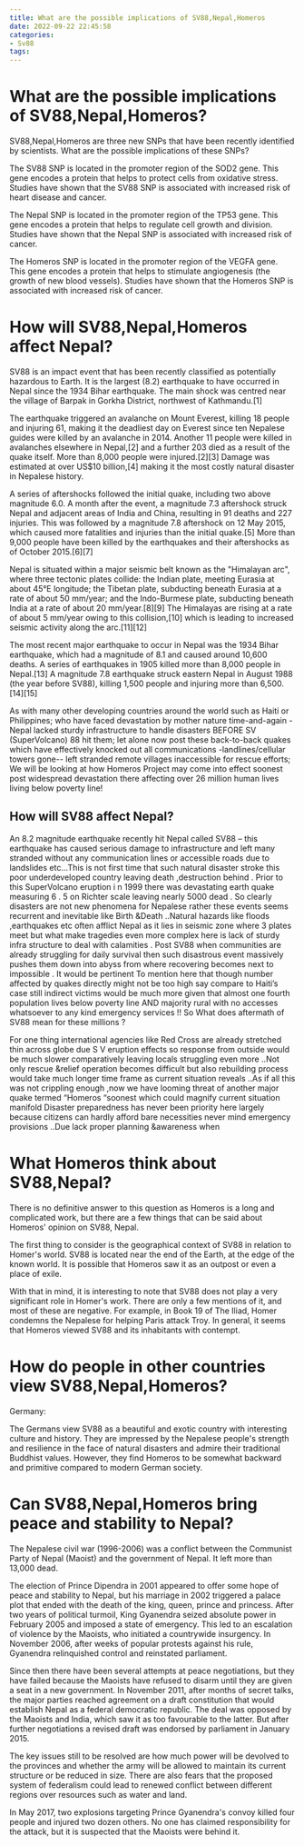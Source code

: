 ```yaml
---
title: What are the possible implications of SV88,Nepal,Homeros
date: 2022-09-22 22:45:58
categories:
- Sv88
tags:
---
```



#  What are the possible implications of SV88,Nepal,Homeros?

SV88,Nepal,Homeros are three new SNPs that have been recently identified by scientists. What are the possible implications of these SNPs?

The SV88 SNP is located in the promoter region of the SOD2 gene. This gene encodes a protein that helps to protect cells from oxidative stress. Studies have shown that the SV88 SNP is associated with increased risk of heart disease and cancer.

The Nepal SNP is located in the promoter region of the TP53 gene. This gene encodes a protein that helps to regulate cell growth and division. Studies have shown that the Nepal SNP is associated with increased risk of cancer.

The Homeros SNP is located in the promoter region of the VEGFA gene. This gene encodes a protein that helps to stimulate angiogenesis (the growth of new blood vessels). Studies have shown that the Homeros SNP is associated with increased risk of cancer.

#  How will SV88,Nepal,Homeros affect Nepal?

SV88 is an impact event that has been recently classified as potentially hazardous to Earth. It is the largest (8.2) earthquake to have occurred in Nepal since the 1934 Bihar earthquake. The main shock was centred near the village of Barpak in Gorkha District, northwest of Kathmandu.[1]

The earthquake triggered an avalanche on Mount Everest, killing 18 people and injuring 61, making it the deadliest day on Everest since ten Nepalese guides were killed by an avalanche in 2014. Another 11 people were killed in avalanches elsewhere in Nepal,[2] and a further 203 died as a result of the quake itself. More than 8,000 people were injured.[2][3] Damage was estimated at over US$10 billion,[4] making it the most costly natural disaster in Nepalese history.

A series of aftershocks followed the initial quake, including two above magnitude 6.0. A month after the event, a magnitude 7.3 aftershock struck Nepal and adjacent areas of India and China, resulting in 91 deaths and 227 injuries. This was followed by a magnitude 7.8 aftershock on 12 May 2015, which caused more fatalities and injuries than the initial quake.[5] More than 9,000 people have been killed by the earthquakes and their aftershocks as of October 2015.[6][7]

Nepal is situated within a major seismic belt known as the "Himalayan arc", where three tectonic plates collide: the Indian plate, meeting Eurasia at about 45°E longitude; the Tibetan plate, subducting beneath Eurasia at a rate of about 50 mm/year; and the Indo-Burmese plate, subducting beneath India at a rate of about 20 mm/year.[8][9] The Himalayas are rising at a rate of about 5 mm/year owing to this collision,[10] which is leading to increased seismic activity along the arc.[11][12]

The most recent major earthquake to occur in Nepal was the 1934 Bihar earthquake, which had a magnitude of 8.1 and caused around 10,600 deaths. A series of earthquakes in 1905 killed more than 8,000 people in Nepal.[13] A magnitude 7.8 earthquake struck eastern Nepal in August 1988 (the year before SV88), killing 1,500 people and injuring more than 6,500.[14][15]

As with many other developing countries around the world such as Haiti or Philippines; who have faced devastation by mother nature time-and-again -Nepal lacked sturdy infrastructure to handle disasters BEFORE SV (SuperVolcano) 88 hit them; let alone now post these back-to-back quakes which have effectively knocked out all communications -landlines/cellular towers gone-- left stranded remote villages inaccessible for rescue efforts; We will be looking at how Homeros Project may come into effect soonest post widespread devastation there affecting over 26 million human lives living below poverty line! 


 ## How will SV88 affect Nepal? 

 An 8.2 magnitude earthquake recently hit Nepal called SV88 – this earthquake has caused serious damage to infrastructure and left many stranded without any communication lines or accessible roads due to landslides etc…This is not first time that such natural disaster stroke this poor underdeveloped country leaving death ,destruction behind . Prior to this SuperVolcano eruption i n 1999 there was devastating earth quake measuring 6 . 5 on Richter scale leaving nearly 5000 dead . So clearly disasters are not new phenomena for Nepalese rather these events seems recurrent and inevitable like Birth &Death ..Natural hazards like floods ,earthquakes etc often afflict Nepal as it lies in seismic zone where 3 plates meet but what make tragedies even more complex here is lack of sturdy infra structure to deal with calamities . Post SV88 when communities are already struggling for daily survival then such disastrous event massively pushes them down into abyss from where recovering becomes next to impossible . It would be pertinent To mention here that though number affected by quakes directly might not be too high say compare to Haiti’s case still indirect victims would be much more given that almost one fourth population lives below poverty line AND majority rural with no accesses whatsoever to any kind emergency services !! So What does aftermath of SV88 mean for these millions ?

  For one thing international agencies like Red Cross are already stretched thin across globe due S V eruption effects so response from outside would be much slower comparatively leaving locals struggling even more ..Not only rescue &relief operation becomes difficult but also rebuilding process would take much longer time frame as current situation reveals ..As if all this was not crippling enough ,now we have looming threat of another major quake termed “Homeros “soonest which could magnify current situation manifold Disaster preparedness has never been priority here largely because citizens can hardly afford bare necessities never mind emergency provisions ..Due lack proper planning &awareness when

#  What Homeros think about SV88,Nepal?

There is no definitive answer to this question as Homeros is a long and complicated work, but there are a few things that can be said about Homeros' opinion on SV88, Nepal.

The first thing to consider is the geographical context of SV88 in relation to Homer's world. SV88 is located near the end of the Earth, at the edge of the known world. It is possible that Homeros saw it as an outpost or even a place of exile.

With that in mind, it is interesting to note that SV88 does not play a very significant role in Homer's work. There are only a few mentions of it, and most of these are negative. For example, in Book 19 of The Iliad, Homer condemns the Nepalese for helping Paris attack Troy. In general, it seems that Homeros viewed SV88 and its inhabitants with contempt.

#  How do people in other countries view SV88,Nepal,Homeros?

Germany:

The Germans view SV88 as a beautiful and exotic country with interesting culture and history. They are impressed by the Nepalese people's strength and resilience in the face of natural disasters and admire their traditional Buddhist values. However, they find Homeros to be somewhat backward and primitive compared to modern German society.

#  Can SV88,Nepal,Homeros bring peace and stability to Nepal?

The Nepalese civil war (1996-2006) was a conflict between the Communist Party of Nepal (Maoist) and the government of Nepal. It left more than 13,000 dead.

The election of Prince Dipendra in 2001 appeared to offer some hope of peace and stability to Nepal, but his marriage in 2002 triggered a palace plot that ended with the death of the king, queen, prince and princess. After two years of political turmoil, King Gyanendra seized absolute power in February 2005 and imposed a state of emergency. This led to an escalation of violence by the Maoists, who initiated a countrywide insurgency. In November 2006, after weeks of popular protests against his rule, Gyanendra relinquished control and reinstated parliament.

Since then there have been several attempts at peace negotiations, but they have failed because the Maoists have refused to disarm until they are given a seat in a new government. In November 2011, after months of secret talks, the major parties reached agreement on a draft constitution that would establish Nepal as a federal democratic republic. The deal was opposed by the Maoists and India, which saw it as too favourable to the latter. But after further negotiations a revised draft was endorsed by parliament in January 2015.

The key issues still to be resolved are how much power will be devolved to the provinces and whether the army will be allowed to maintain its current structure or be reduced in size. There are also fears that the proposed system of federalism could lead to renewed conflict between different regions over resources such as water and land.

In May 2017, two explosions targeting Prince Gyanendra's convoy killed four people and injured two dozen others. No one has claimed responsibility for the attack, but it is suspected that the Maoists were behind it.